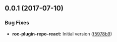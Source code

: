 <a name="0.0.1"></a>
## 0.0.1 (2017-07-10)


### Bug Fixes

* **roc-plugin-repo-react:** Initial version ([f5978b9](https://github.com/rocjs/roc-plugin-repo/commit/f5978b9))



